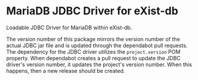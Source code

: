 # MariaDB JDBC Driver for eXist-db

Loadable JDBC Driver for MariaDB within eXist-db.

The version number of this package mirrors the version number
of the actual JDBC jar file and is updated through the dependabot
pull requests. The dependency for the JDBC driver utilizes the
`project.version` POM property. When dependabot creates a pull
request to update the JDBC driver's version number, it updates the
project's version number.  When this happens, then a new release
should be created.
